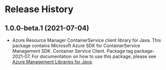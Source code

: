# Release History

## 1.0.0-beta.1 (2021-07-04)

- Azure Resource Manager ContainerService client library for Java. This package contains Microsoft Azure SDK for ContainerService Management SDK. Container Service Client. Package tag package-2021-07. For documentation on how to use this package, please see [Azure Management Libraries for Java](https://aka.ms/azsdk/java/mgmt).
